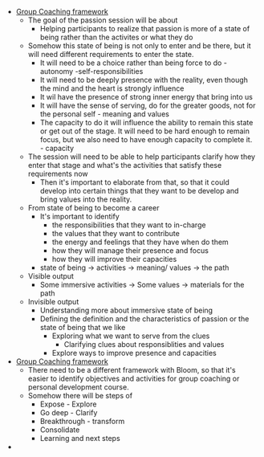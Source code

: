 - [Group Coaching framework](<Group Coaching framework.md>)
    - The goal of the passion session will be about
        - Helping participants to realize that passion is more of a state of being rather than the activites or what they do
    - Somehow this state of being is not only to enter and be there, but it will need different requirements to enter the state.
        - It will need to be a choice rather than being force to do - autonomy -self-responsibilities
        - It will need to be deeply presence with the reality, even though the mind and the heart is strongly influence
        - It wil have the presence of strong inner energy that bring into us
        - It will have the sense of serving, do for the greater goods, not for the personal self - meaning and values
        - The capacity to do it will influence the ability to remain this state or get out of the stage. It will need to be hard enough to remain focus, but we also need to have enough capacity to complete it. - capacity 
    - The session will need to be able to help participants clarify how they enter that stage and what's the activities that satisfy these requirements now
        - Then it's important to elaborate from that, so that it could develop into certain things that they want to be develop and bring values into the reality.
    - From state of being to become a career
        - It's important to identify 
            - the responsibilities that they want to in-charge
            - the values that they want to contribute
            - the energy and feelings that they have when do them 
            - how they will manage their presence and focus
            - how they will improve their capacities 
        - state of being -> activities -> meaning/ values -> the path
    - Visible output
        - Some immersive activities -> Some values -> materials for the path
    - Invisible output
        - Understanding more about immersive state of being
        - Defining the definition and the characteristics of passion or the state of being that we like
            - Exploring what we want to serve from the clues
                - Clarifying clues about responsiblities and values
            - Explore ways to improve presence and capacities
- [Group Coaching framework](<Group Coaching framework.md>)
    - There need to be a different framework with Bloom, so that it's easier to identify objectives and activities for group coaching or personal development course.
    - Somehow there will be steps of
        - Expose - Explore
        - Go deep - Clarify
        - Breakthrough - transform
        - Consolidate 
        - Learning and next steps
- 
